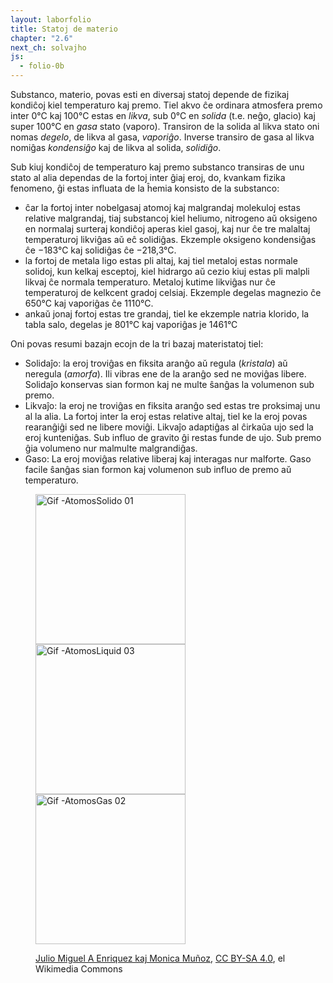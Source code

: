 ```yaml
---
layout: laborfolio
title: Statoj de materio
chapter: "2.6"
next_ch: solvajho
js:
  - folio-0b
---
```


Substanco, materio, povas esti en diversaj statoj depende de fizikaj kondiĉoj kiel temperaturo kaj premo. Tiel akvo ĉe ordinara atmosfera premo inter 0°C kaj 100°C estas en *likva*, sub 0°C en *solida* (t.e. neĝo, glacio) kaj super 100°C en *gasa* stato (vaporo). Transiron de la solida al likva stato oni nomas *degelo*, de likva al gasa, *vaporiĝo*. Inverse transiro de gasa al likva nomiĝas *kondensiĝo* kaj de likva al solida, *solidiĝo*.  

Sub kiuj kondiĉoj de temperaturo kaj premo substanco transiras de unu stato al alia dependas de la fortoj inter ĝiaj eroj, do, kvankam fizika fenomeno, ĝi estas influata de la ĥemia konsisto de la substanco: 

- ĉar la fortoj inter nobelgasaj atomoj kaj malgrandaj molekuloj estas relative malgrandaj, tiaj substancoj kiel heliumo, nitrogeno aŭ oksigeno en normalaj surteraj kondiĉoj aperas kiel gasoj, kaj nur ĉe tre malaltaj temperaturoj likviĝas aŭ eĉ solidiĝas. Ekzemple oksigeno kondensiĝas ĉe −183°C kaj solidiĝas ĉe −218,3°C.
- la fortoj de metala ligo estas pli altaj, kaj tiel metaloj estas normale solidoj, kun kelkaj esceptoj, kiel hidrargo aŭ cezio kiuj estas pli malpli likvaj ĉe normala temperaturo. Metaloj kutime likviĝas nur ĉe temperaturoj de kelkcent gradoj celsiaj. Ekzemple degelas magnezio ĉe 650°C kaj vaporiĝas ĉe 1110°C.
- ankaŭ jonaj fortoj estas tre grandaj, tiel ke ekzemple natria klorido, la tabla salo, degelas je 801°C kaj vaporiĝas je 1461°C

Oni povas resumi bazajn ecojn de la tri bazaj materistatoj tiel:

- Solidaĵo: la eroj troviĝas en fiksita aranĝo aŭ regula (*kristala*) aŭ neregula (*amorfa*). Ili vibras ene de la aranĝo sed ne moviĝas libere. Solidaĵo konservas sian formon kaj ne multe ŝanĝas la volumenon sub premo.
- Likvaĵo: la eroj ne troviĝas en fiksita aranĝo sed estas tre proksimaj unu al la alia. La fortoj inter la eroj estas relative altaj, tiel ke la eroj povas rearanĝiĝi sed ne libere moviĝi. Likvaĵo adaptiĝas al ĉirkaŭa ujo sed la eroj kunteniĝas. Sub influo de gravito ĝi restas funde de ujo. Sub premo ĝia volumeno nur malmulte malgrandiĝas.
- Gaso: La eroj moviĝas relative liberaj kaj interagas nur malforte. Gaso facile ŝanĝas sian formon kaj volumenon sub influo de premo aŭ temperaturo.

<!-- https://onaircode.com/amazing-particles-animation-with-css-and-javascript/ -->

<!--
<table>
<tr>
<td>
<a title="Julio Miguel A Enriquez and Monica Muñoz, CC BY-SA 4.0 &lt;https://creativecommons.org/licenses/by-sa/4.0&gt;, via Wikimedia Commons" href="https://commons.wikimedia.org/wiki/File:Gif_-AtomosSolido_01.gif"><img width="512" alt="Gif -AtomosSolido 01" src="inc/240px-Gif_-AtomosSolido_01.gif"></a>
</td>
<td>
<a title="Julio Miguel A Enriquez and Monica Muñoz, CC BY-SA 4.0 &lt;https://creativecommons.org/licenses/by-sa/4.0&gt;, via Wikimedia Commons" href="https://commons.wikimedia.org/wiki/File:Gif_-AtomosLiquid_03.gif"><img width="512" alt="Gif -AtomosLiquid 03" src="inc/240px-Gif_-AtomosLiquid_03.gif">
</a>
</td>
<td>
<a title="Julio Miguel A Enriquez and Monica Muñoz, CC BY-SA 4.0 &lt;https://creativecommons.org/licenses/by-sa/4.0&gt;, via Wikimedia Commons" href="https://commons.wikimedia.org/wiki/File:Gif_-AtomosGas_02.gif"><img width="512" alt="Gif -AtomosGas 02" src="inc/240px-Gif_-AtomosGas_02.gif"></a>
</td>
</tr>
<tr>
<td colspan="3">
<a href="https://commons.wikimedia.org/wiki/File:Gif_-AtomosGas_02.gif">Julio Miguel A Enriquez kaj Monica Muñoz</a>, <a href="https://creativecommons.org/licenses/by-sa/4.0">CC BY-SA 4.0</a>, el Wikimedia Commons
</td>
</tr>
</table>
-->

<figure>
<p>
<img width="240" alt="Gif -AtomosSolido 01" src="https://upload.wikimedia.org/wikipedia/commons/thumb/b/ba/Gif_-AtomosSolido_01.gif/512px-Gif_-AtomosSolido_01.gif">
<img width="240" alt="Gif -AtomosLiquid 03" src="https://upload.wikimedia.org/wikipedia/commons/thumb/5/5b/Gif_-AtomosLiquid_03.gif/512px-Gif_-AtomosLiquid_03.gif">
<img width="240" alt="Gif -AtomosGas 02" src="https://upload.wikimedia.org/wikipedia/commons/thumb/2/29/Gif_-AtomosGas_02.gif/512px-Gif_-AtomosGas_02.gif">
</p>
<figcaption>
<a href="https://commons.wikimedia.org/wiki/File:Gif_-AtomosGas_02.gif">Julio Miguel A Enriquez kaj Monica Muñoz</a>, <a href="https://creativecommons.org/licenses/by-sa/4.0">CC BY-SA 4.0</a>, el Wikimedia Commons
</figcaption>
</figure>


